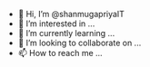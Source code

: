 - 👋 Hi, I’m @shanmugapriyaIT
- 👀 I’m interested in ...
- 🌱 I’m currently learning ...
- 💞️ I’m looking to collaborate on ...
- 📫 How to reach me ...

<!---
shanmugapriyaIT/shanmugapriyaIT is a ✨ special ✨ repository because its `README.md` (this file) appears on your GitHub profile.
You can click the Preview link to take a look at your changes.
--->
